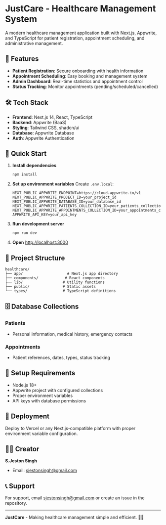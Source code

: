 # JustCare - Healthcare Management System

A modern healthcare management application built with Next.js, Appwrite, and TypeScript for patient registration, appointment scheduling, and administrative management.

## 🏥 Features

- **Patient Registration**: Secure onboarding with health information
- **Appointment Scheduling**: Easy booking and management system
- **Admin Dashboard**: Real-time statistics and appointment control
- **Status Tracking**: Monitor appointments (pending/scheduled/cancelled)

## 🛠️ Tech Stack

- **Frontend**: Next.js 14, React, TypeScript
- **Backend**: Appwrite (BaaS)
- **Styling**: Tailwind CSS, shadcn/ui
- **Database**: Appwrite Database
- **Auth**: Appwrite Authentication

## 🚀 Quick Start

1. **Install dependencies**
   ```bash
   npm install
   ```

2. **Set up environment variables**
   Create `.env.local`:
   ```env
   NEXT_PUBLIC_APPWRITE_ENDPOINT=https://cloud.appwrite.io/v1
   NEXT_PUBLIC_APPWRITE_PROJECT_ID=your_project_id
   NEXT_PUBLIC_APPWRITE_DATABASE_ID=your_database_id
   NEXT_PUBLIC_APPWRITE_PATIENTS_COLLECTION_ID=your_patients_collection_id
   NEXT_PUBLIC_APPWRITE_APPOINTMENTS_COLLECTION_ID=your_appointments_collection_id
   APPWRITE_API_KEY=your_api_key
   ```

3. **Run development server**
   ```bash
   npm run dev
   ```

4. **Open** [http://localhost:3000](http://localhost:3000)

## 📁 Project Structure

```
healthcare/
├── app/                    # Next.js app directory
├── components/            # React components
├── lib/                  # Utility functions
├── public/               # Static assets
└── types/                # TypeScript definitions
```

## 🗄️ Database Collections

### Patients
- Personal information, medical history, emergency contacts

### Appointments  
- Patient references, dates, types, status tracking

## 🔧 Setup Requirements

- Node.js 18+
- Appwrite project with configured collections
- Proper environment variables
- API keys with database permissions

## 🚀 Deployment

Deploy to Vercel or any Next.js-compatible platform with proper environment variable configuration.

## 👨‍💻 Creator

**S.Jeston Singh**
- Email: sjestonsingh@gmail.com

## 📞 Support

For support, email sjestonsingh@gmail.com or create an issue in the repository.

---

**JustCare** - Making healthcare management simple and efficient. 🏥✨
